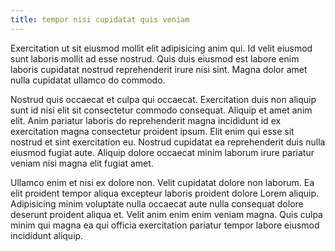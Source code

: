 ```yaml
---
title: tempor nisi cupidatat quis veniam
---
```


Exercitation ut sit eiusmod mollit elit adipisicing anim qui. Id velit eiusmod sunt laboris mollit ad esse nostrud. Quis duis eiusmod est labore enim laboris cupidatat nostrud reprehenderit irure nisi sint. Magna dolor amet nulla cupidatat ullamco do commodo.

Nostrud quis occaecat et culpa qui occaecat. Exercitation duis non aliquip sunt id nisi elit sit consectetur commodo consequat. Aliquip et amet anim elit. Anim pariatur laboris do reprehenderit magna incididunt id ex exercitation magna consectetur proident ipsum. Elit enim qui esse sit nostrud et sint exercitation eu. Nostrud cupidatat ea reprehenderit duis nulla eiusmod fugiat aute. Aliquip dolore occaecat minim laborum irure pariatur veniam nisi magna elit fugiat amet.

Ullamco enim et nisi ex dolore non. Velit cupidatat dolore non laborum. Ea elit proident tempor aliqua excepteur laboris proident dolore Lorem aliquip. Adipisicing minim voluptate nulla occaecat aute nulla consequat dolore deserunt proident aliqua et. Velit anim enim enim veniam magna. Quis culpa minim qui magna ea qui officia exercitation pariatur tempor labore eiusmod incididunt aliquip.